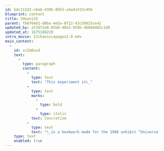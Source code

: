 ```yaml
---
id: bdc112d2-c6ab-4385-8953-a4a41413c456
blueprint: content
title: CHaoniCE
parent: fb6f64d1-d0ba-4e5a-8f12-43c59625ce42
updated_by: a726f1e0-85b0-48e3-939b-db6b8482c1d0
updated_at: 1675188229
intro_movie: 23chaonicepages2.0.m4v
main_content:
  -
    id: xcZmDuud
    text:
      -
        type: paragraph
        content:
          -
            type: text
            text: "This experiment in\_"
          -
            type: text
            marks:
              -
                type: bold
              -
                type: italic
            text: Concretism
          -
            type: text
            text: "\_is a bookwork made for the 1988 exhibit “Universal/unique” held at the University of the Arts, Philadelphia. The bookwork documents the process to produce work for this exhibit and its theme."
    type: text
    enabled: true
---
```

